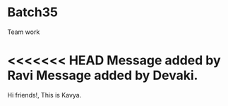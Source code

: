 # Batch35

Team work

<<<<<<< HEAD
Message added by Ravi
Message added by Devaki.
=======
Hi friends!, This is Kavya.
